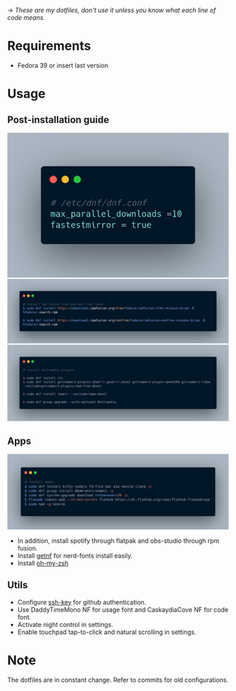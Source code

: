 -> _These are my dotfiles, don't use it unless you know what each line of code means._

# Requirements

- Fedora 39 or insert last version

# Usage

## Post-installation guide

![dnf config](./assets/dnf.conf.png)
![rpm fusion](./assets/rpm_fusion.png)
![multimedia plugins](./assets/multimedia_plugins.png)

## Apps

![apps](./assets/apps.png)

- In addition, install spotify through flatpak and obs-studio through rpm fusion.
- Install [getnf](https://github.com/ronniedroid/getnf) for nerd-fonts install easily.
- Install [oh-my-zsh](https://ohmyz.sh/#install)

## Utils

- Configure [ssh-key](https://docs.github.com/en/authentication/connecting-to-github-with-ssh)
  for github authentication.
- Use DaddyTimeMono NF for usage font and CaskaydiaCove NF for code font.
- Activate night control in settings.
- Enable touchpad tap-to-click and natural scrolling in settings.

# Note

The dotfiles are in constant change. Refer to commits for old configurations.
